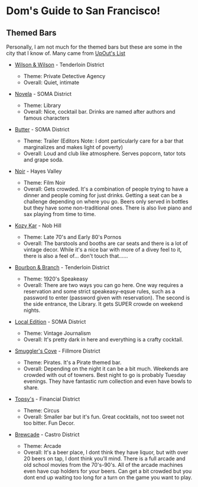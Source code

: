 # Dom's Guide to San Francisco! 

## Themed Bars 

Personally, I am not much for the themed bars but these are some in the city that I know of. Many came from [UpOut's List](http://www.upout.com/blog/san-francisco-3/8-of-the-coolest-theme-bars-in-san-francisco)

* [Wilson & Wilson](http://thewilsonbar.com/) - Tenderloin District
  * Theme: Private Detective Agency
  * Overall: Quiet, intimate 

* [Novela](http://novelasf.com/) - SOMA District
  * Theme: Library 
  * Overall: Nice, cocktail bar. Drinks are named after authors and famous characters

* [Butter](http://www.smoothasbutter.com/) - SOMA District
  * Theme: Trailer (Editors Note: I dont particularly care for a bar that marginalizes and makes light of poverty)
  * Overall: Loud and club like atmosphere. Serves popcorn, tator tots and grape soda. 

* [Noir](http://www.upout.com/blog/san-francisco-3/noir-sf.com) - Hayes Valley
  * Theme: Film Noir 
  * Overall: Gets crowded. It's a combination of people trying to have a dinner and people coming for just drinks. Getting a seat can be a challenge depending on where you go. Beers only served in bottles but they have some non-traditional ones. There is also live piano and sax playing from time to time. 

* [Kozy Kar](http://www.mazeltovproductions.com/) - Nob Hill 
  * Theme: Late 70's and Early 80's Pornos
  * Overall: The barstools and booths are car seats and there is a lot of vintage decor. While it's a nice bar with more of a divey feel to it, there is also a feel of... don't touch that...... 

* [Bourbon & Branch](http://www.bourbonandbranch.com/) - Tenderloin District
  * Theme: 1920's Speakeasy
  * Overall: There are two ways you can go here. One way requires a reservation and some strict speakeasy-eqsue rules, such as a password to enter (password given with reservation). The second is the side entrance, the Library. It gets SUPER crowde on weekend nights. 

* [Local Edition](http://localeditionsf.com/) - SOMA District
  * Theme: Vintage Journalism 
  * Overall: It's pretty dark in here and everything is a crafty cocktail. 

* [Smuggler's Cove](http://smugglerscovesf.com/trapdoor/) - Fillmore District
  * Theme: Pirates. It's a Pirate themed bar. 
  * Overall: Depending on the night it can be a bit much. Weekends are crowded with out of towners. Best night to go is probably Tuesday evenings. They have fantastic rum collection and even have bowls to share. 

* [Topsy's](http://www.topsyssf.com/) - Financial District
  * Theme: Circus 
  * Overall: Smaller bar but it's fun. Great cocktails, not too sweet not too bitter. Fun Decor. 

* [Brewcade](http://www.brewcadesf.com/) - Castro District
  * Theme: Arcade
  * Overall: It's a beer place, I dont think they have liquor, but with over 20 beers on tap, I dont think you'll mind. There is a full arcade and old school movies from the 70's-90's. All of the arcade machines even have cup holders for your beers. Can get a bit crowded but you dont end up waiting too long for a turn on the game you want to play. 